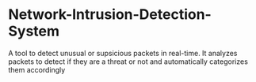 # Network-Intrusion-Detection-System
A tool to detect unusual or supsicious packets in real-time. It analyzes packets to detect if they are a threat or not and automatically categorizes them accordingly
